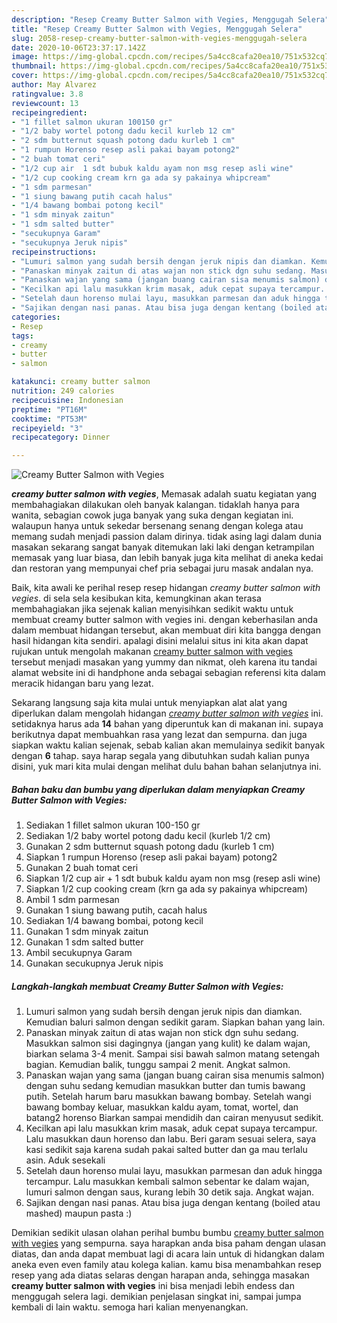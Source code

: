 ```yaml
---
description: "Resep Creamy Butter Salmon with Vegies, Menggugah Selera"
title: "Resep Creamy Butter Salmon with Vegies, Menggugah Selera"
slug: 2058-resep-creamy-butter-salmon-with-vegies-menggugah-selera
date: 2020-10-06T23:37:17.142Z
image: https://img-global.cpcdn.com/recipes/5a4cc8cafa20ea10/751x532cq70/creamy-butter-salmon-with-vegies-foto-resep-utama.jpg
thumbnail: https://img-global.cpcdn.com/recipes/5a4cc8cafa20ea10/751x532cq70/creamy-butter-salmon-with-vegies-foto-resep-utama.jpg
cover: https://img-global.cpcdn.com/recipes/5a4cc8cafa20ea10/751x532cq70/creamy-butter-salmon-with-vegies-foto-resep-utama.jpg
author: May Alvarez
ratingvalue: 3.8
reviewcount: 13
recipeingredient:
- "1 fillet salmon ukuran 100150 gr"
- "1/2 baby wortel potong dadu kecil kurleb 12 cm"
- "2 sdm butternut squash potong dadu kurleb 1 cm"
- "1 rumpun Horenso resep asli pakai bayam potong2"
- "2 buah tomat ceri"
- "1/2 cup air  1 sdt bubuk kaldu ayam non msg resep asli wine"
- "1/2 cup cooking cream krn ga ada sy pakainya whipcream"
- "1 sdm parmesan"
- "1 siung bawang putih cacah halus"
- "1/4 bawang bombai potong kecil"
- "1 sdm minyak zaitun"
- "1 sdm salted butter"
- "secukupnya Garam"
- "secukupnya Jeruk nipis"
recipeinstructions:
- "Lumuri salmon yang sudah bersih dengan jeruk nipis dan diamkan. Kemudian baluri salmon dengan sedikit garam. Siapkan bahan yang lain."
- "Panaskan minyak zaitun di atas wajan non stick dgn suhu sedang. Masukkan salmon sisi dagingnya (jangan yang kulit) ke dalam wajan, biarkan selama 3-4 menit. Sampai sisi bawah salmon matang setengah bagian. Kemudian balik, tunggu sampai 2 menit. Angkat salmon."
- "Panaskan wajan yang sama (jangan buang cairan sisa menumis salmon) dengan suhu sedang kemudian masukkan butter dan tumis bawang putih. Setelah harum baru masukkan bawang bombay. Setelah wangi bawang bombay keluar, masukkan kaldu ayam, tomat, wortel, dan batang2 horenso Biarkan sampai mendidih dan cairan menyusut sedikit."
- "Kecilkan api lalu masukkan krim masak, aduk cepat supaya tercampur. Lalu masukkan daun horenso dan labu. Beri garam sesuai selera, saya kasi sedikit saja karena sudah pakai salted butter dan ga mau terlalu asin. Aduk sesekali"
- "Setelah daun horenso mulai layu, masukkan parmesan dan aduk hingga tercampur. Lalu masukkan kembali salmon sebentar ke dalam wajan, lumuri salmon dengan saus, kurang lebih 30 detik saja. Angkat wajan."
- "Sajikan dengan nasi panas. Atau bisa juga dengan kentang (boiled atau mashed) maupun pasta :)"
categories:
- Resep
tags:
- creamy
- butter
- salmon

katakunci: creamy butter salmon 
nutrition: 249 calories
recipecuisine: Indonesian
preptime: "PT16M"
cooktime: "PT53M"
recipeyield: "3"
recipecategory: Dinner

---
```



![Creamy Butter Salmon with Vegies](https://img-global.cpcdn.com/recipes/5a4cc8cafa20ea10/751x532cq70/creamy-butter-salmon-with-vegies-foto-resep-utama.jpg)

<b><i>creamy butter salmon with vegies</i></b>, Memasak adalah suatu kegiatan yang membahagiakan dilakukan oleh banyak kalangan. tidaklah hanya para wanita, sebagian cowok juga banyak yang suka dengan kegiatan ini. walaupun hanya untuk sekedar bersenang senang dengan kolega atau memang sudah menjadi passion dalam dirinya. tidak asing lagi dalam dunia masakan sekarang sangat banyak ditemukan laki laki dengan ketrampilan memasak yang luar biasa, dan lebih banyak juga kita melihat di aneka kedai dan restoran yang mempunyai chef pria sebagai juru masak andalan nya.



Baik, kita awali ke perihal resep resep hidangan <i>creamy butter salmon with vegies</i>. di sela sela kesibukan kita, kemungkinan akan terasa membahagiakan jika sejenak kalian menyisihkan sedikit waktu untuk membuat creamy butter salmon with vegies ini. dengan keberhasilan anda dalam membuat hidangan tersebut, akan membuat diri kita bangga dengan hasil hidangan kita sendiri. apalagi disini melalui situs ini kita akan dapat rujukan untuk mengolah makanan <u>creamy butter salmon with vegies</u> tersebut menjadi masakan yang yummy dan nikmat, oleh karena itu tandai alamat website ini di handphone anda sebagai sebagian referensi kita dalam meracik hidangan baru yang lezat.


Sekarang langsung saja kita mulai untuk menyiapkan alat alat yang diperlukan dalam mengolah hidangan <u><i>creamy butter salmon with vegies</i></u> ini. setidaknya harus ada <b>14</b> bahan yang diperuntuk kan di makanan ini. supaya berikutnya dapat membuahkan rasa yang lezat dan sempurna. dan juga siapkan waktu kalian sejenak, sebab kalian akan memulainya sedikit banyak dengan <b>6</b> tahap. saya harap segala yang dibutuhkan sudah kalian punya disini, yuk mari kita mulai dengan melihat dulu bahan bahan selanjutnya ini.

<!--inarticleads1-->

##### Bahan baku dan bumbu yang diperlukan dalam menyiapkan Creamy Butter Salmon with Vegies:

1. Sediakan 1 fillet salmon ukuran 100-150 gr
1. Sediakan 1/2 baby wortel potong dadu kecil (kurleb 1/2 cm)
1. Gunakan 2 sdm butternut squash potong dadu (kurleb 1 cm)
1. Siapkan 1 rumpun Horenso (resep asli pakai bayam) potong2
1. Gunakan 2 buah tomat ceri
1. Siapkan 1/2 cup air + 1 sdt bubuk kaldu ayam non msg (resep asli wine)
1. Siapkan 1/2 cup cooking cream (krn ga ada sy pakainya whipcream)
1. Ambil 1 sdm parmesan
1. Gunakan 1 siung bawang putih, cacah halus
1. Sediakan 1/4 bawang bombai, potong kecil
1. Gunakan 1 sdm minyak zaitun
1. Gunakan 1 sdm salted butter
1. Ambil secukupnya Garam
1. Gunakan secukupnya Jeruk nipis




<!--inarticleads2-->

##### Langkah-langkah membuat Creamy Butter Salmon with Vegies:

1. Lumuri salmon yang sudah bersih dengan jeruk nipis dan diamkan. Kemudian baluri salmon dengan sedikit garam. Siapkan bahan yang lain.
1. Panaskan minyak zaitun di atas wajan non stick dgn suhu sedang. Masukkan salmon sisi dagingnya (jangan yang kulit) ke dalam wajan, biarkan selama 3-4 menit. Sampai sisi bawah salmon matang setengah bagian. Kemudian balik, tunggu sampai 2 menit. Angkat salmon.
1. Panaskan wajan yang sama (jangan buang cairan sisa menumis salmon) dengan suhu sedang kemudian masukkan butter dan tumis bawang putih. Setelah harum baru masukkan bawang bombay. Setelah wangi bawang bombay keluar, masukkan kaldu ayam, tomat, wortel, dan batang2 horenso Biarkan sampai mendidih dan cairan menyusut sedikit.
1. Kecilkan api lalu masukkan krim masak, aduk cepat supaya tercampur. Lalu masukkan daun horenso dan labu. Beri garam sesuai selera, saya kasi sedikit saja karena sudah pakai salted butter dan ga mau terlalu asin. Aduk sesekali
1. Setelah daun horenso mulai layu, masukkan parmesan dan aduk hingga tercampur. Lalu masukkan kembali salmon sebentar ke dalam wajan, lumuri salmon dengan saus, kurang lebih 30 detik saja. Angkat wajan.
1. Sajikan dengan nasi panas. Atau bisa juga dengan kentang (boiled atau mashed) maupun pasta :)




Demikian sedikit ulasan olahan perihal bumbu bumbu <u>creamy butter salmon with vegies</u> yang sempurna. saya harapkan anda bisa paham dengan ulasan diatas, dan anda dapat membuat lagi di acara lain untuk di hidangkan dalam aneka even even family atau kolega kalian. kamu bisa menambahkan resep resep yang ada diatas selaras dengan harapan anda, sehingga masakan <b>creamy butter salmon with vegies</b> ini bisa menjadi lebih endess dan menggugah selera lagi. demikian penjelasan singkat ini, sampai jumpa kembali di lain waktu. semoga hari kalian menyenangkan.
